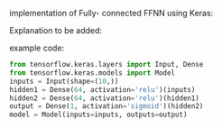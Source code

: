 implementation of Fully- connected FFNN using Keras:

Explanation to be added:

example code: </br>

```python
from tensorflow.keras.layers import Input, Dense
from tensorflow.keras.models import Model
inputs = Input(shape=(10,))
hidden1 = Dense(64, activation='relu')(inputs)
hidden2 = Dense(64, activation='relu')(hidden1)
output = Dense(1, activation='sigmoid')(hidden2)
model = Model(inputs=inputs, outputs=output)
```


